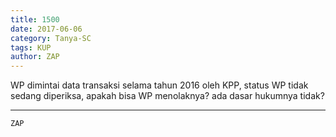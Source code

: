 ```yaml
---
title: 1500
date: 2017-06-06
category: Tanya-SC
tags: KUP
author: ZAP
---
```


WP dimintai data transaksi selama tahun 2016 oleh KPP, status WP tidak sedang diperiksa, apakah bisa WP menolaknya? ada dasar hukumnya tidak?

---



`ZAP`
